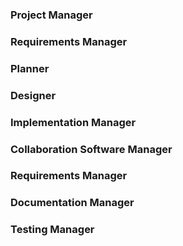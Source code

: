 ### Project Manager

### Requirements Manager

### Planner

### Designer

### Implementation Manager

### Collaboration Software Manager

### Requirements Manager

### Documentation Manager

### Testing Manager
